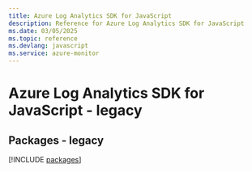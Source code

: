```yaml
---
title: Azure Log Analytics SDK for JavaScript
description: Reference for Azure Log Analytics SDK for JavaScript
ms.date: 03/05/2025
ms.topic: reference
ms.devlang: javascript
ms.service: azure-monitor
---
```

# Azure Log Analytics SDK for JavaScript - legacy
## Packages - legacy
[!INCLUDE [packages](log-analytics-index.md)]